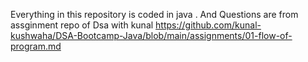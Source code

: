 Everything in this repository is coded in java . And Questions are from assginment repo of Dsa with kunal 
https://github.com/kunal-kushwaha/DSA-Bootcamp-Java/blob/main/assignments/01-flow-of-program.md

